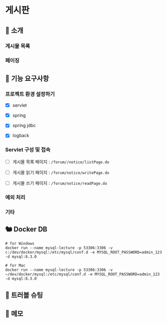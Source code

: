# 게시판

## 💬 소개

### 게시물 목록

### 페이징

## 🔨 기능 요구사항

### 프로젝트 환경 설정하기

- [x] servlet

- [x] spring

- [x] spring jdbc

- [x] logback

### Servlet 구성 및 접속

- [ ] 게시물 목록 페이지 : `/forum//notice/listPage.do`

- [ ] 게시물 읽기 페이지 : `/forum/notice/writePage.do`

- [ ] 게시물 쓰기 페이지 : `/forum/notice/readPage.do`

### 예외 처리

### 기타

## 🐿️ Docker DB

```
# for Windows
docker run --name mysql-lecture -p 53306:3306 -v c:/dev/docker/mysql:/etc/mysql/conf.d -e MYSQL_ROOT_PASSWORD=admin_123 -d mysql:8.3.0

# for Mac
docker run --name mysql-lecture -p 53306:3306 -v ~/dev/docker/mysql:/etc/mysql/conf.d -e MYSQL_ROOT_PASSWORD=admin_123 -d mysql:8.3.0
```

## 🚨 트러블 슈팅

## 📝 메모
